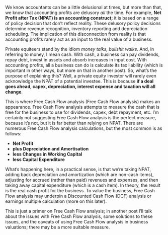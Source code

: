 <p>We know accountants can be a little delusional at times, but more than that, we know that accounting profits are delusory <em>all</em> the time. For example, <strong>Net Profit after Tax (NPAT) is an accounting construct;</strong> it is based on a range of policy decision that don&#8217;t reflect reality. These delusory policy decisions determine revenue recognition, inventory reporting and depreciation scheduling. The implication of this disconnection from reality is that accounting profits rarely act as an input to the real value of a business.</p><p>Private equiteers stand by the idiom <em>money talks, bullshit walks. </em>And, in referring to money, I mean cash. With cash, a business can pay dividends, repay debt, invest in assets and absorb increases in input cost. With accounting profits, all a business can do is calculate its tax liability (which is important in other ways, but more on that in another post). So, what&#8217;s the purpose of explaining this? Well, a private equity investor will rarely even acknowledge the NPAT of a potential investee. This is because <strong>if a deal goes ahead, capex, depreciation, interest expense and taxation will all change</strong>.</p><p>This is where Free Cash Flow analysis (Free Cash Flow analysis) makes an appearance. Free Cash Flow analysis attempts to measure the cash that is free for the business to use for dividends, capex, debt repayment, etc. I&#8217;m certainly not suggesting Free Cash Flow analysis is the perfect measure, because it&#8217;s not, but it is far better than relying on NPAT. There are numerous Free Cash Flow analysis calculations, but the most common is as follows:</p><ul><li><strong>Net Profit</strong></li><li><strong>plus Depreciation and Amortisation</strong></li><li><strong>less Changes in Working Capital</strong></li><li><strong>less Capital Expenditure</strong></li></ul><p>What&#8217;s happening here, in a practical sense, is that we&#8217;re taking NPAT, adding back depreciation and amortization (which are non-cash items), adjusting for accrued (rather than paid) revenues and expenses, and then taking away capital expenditure (which is a cash item). In theory, the result is the real cash profit for the business. To value the business, Free Cash Flow analysis may underpin a Discounted Cash Flow (DCF) analysis or earnings multiple calculation (more on this later).</p><p>This is just a primer on Free Cash Flow analysis; in another post I&#8217;ll talk about the issues with Free Cash Flow analysis, some solutions to these issues, and the caveats of using Free Cash Flow analysis in business valuations; there may be a more suitable measure.</p>
